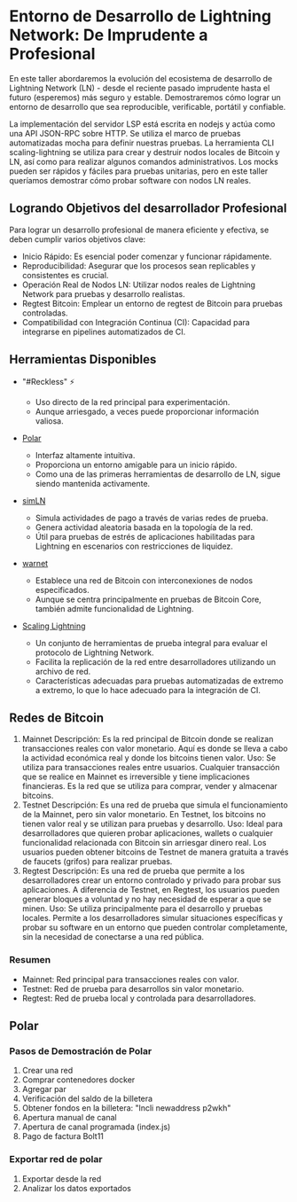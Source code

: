# Entorno de Desarrollo de Lightning Network: De Imprudente a Profesional

En este taller abordaremos la evolución del ecosistema de desarrollo de Lightning Network (LN) - desde el reciente pasado imprudente hasta el futuro (esperemos) más seguro y estable. Demostraremos cómo lograr un entorno de desarrollo que sea reproducible, verificable, portátil y confiable.

La implementación del servidor LSP está escrita en nodejs y actúa como una API JSON-RPC sobre HTTP. Se utiliza el marco de pruebas automatizadas mocha para definir nuestras pruebas. La herramienta CLI scaling-lightning se utiliza para crear y destruir nodos locales de Bitcoin y LN, así como para realizar algunos comandos administrativos. Los mocks pueden ser rápidos y fáciles para pruebas unitarias, pero en este taller queríamos demostrar cómo probar software con nodos LN reales.

## Logrando Objetivos del desarrollador Profesional

Para lograr un desarrollo profesional de manera eficiente y efectiva, se deben cumplir varios objetivos clave:

- Inicio Rápido: Es esencial poder comenzar y funcionar rápidamente.
- Reproducibilidad: Asegurar que los procesos sean replicables y consistentes es crucial.
- Operación Real de Nodos LN: Utilizar nodos reales de Lightning Network para pruebas y desarrollo realistas.
- Regtest Bitcoin: Emplear un entorno de regtest de Bitcoin para pruebas controladas.
- Compatibilidad con Integración Continua (CI): Capacidad para integrarse en pipelines automatizados de CI.

## Herramientas Disponibles

- "#Reckless" :zap:

  - Uso directo de la red principal para experimentación.
  - Aunque arriesgado, a veces puede proporcionar información valiosa.

- [Polar](https://github.com/jamaljsr/polar)

  - Interfaz altamente intuitiva.
  - Proporciona un entorno amigable para un inicio rápido.
  - Como una de las primeras herramientas de desarrollo de LN, sigue siendo mantenida activamente.

* [simLN](https://simln.dev/)

  - Simula actividades de pago a través de varias redes de prueba.
  - Genera actividad aleatoria basada en la topología de la red.
  - Útil para pruebas de estrés de aplicaciones habilitadas para Lightning en escenarios con restricciones de liquidez.

* [warnet](https://warnet.dev/)

  - Establece una red de Bitcoin con interconexiones de nodos especificados.
  - Aunque se centra principalmente en pruebas de Bitcoin Core, también admite funcionalidad de Lightning.

* [Scaling Lightning](https://github.com/scaling-lightning/scaling-lightning)

  - Un conjunto de herramientas de prueba integral para evaluar el protocolo de Lightning Network.
  - Facilita la replicación de la red entre desarrolladores utilizando un archivo de red.
  - Características adecuadas para pruebas automatizadas de extremo a extremo, lo que lo hace adecuado para la integración de CI.

## Redes de Bitcoin

1. Mainnet
   Descripción: Es la red principal de Bitcoin donde se realizan transacciones reales con valor monetario. Aquí es donde se lleva a cabo la actividad económica real y donde los bitcoins tienen valor.
   Uso: Se utiliza para transacciones reales entre usuarios. Cualquier transacción que se realice en Mainnet es irreversible y tiene implicaciones financieras. Es la red que se utiliza para comprar, vender y almacenar bitcoins.
2. Testnet
   Descripción: Es una red de prueba que simula el funcionamiento de la Mainnet, pero sin valor monetario. En Testnet, los bitcoins no tienen valor real y se utilizan para pruebas y desarrollo.
   Uso: Ideal para desarrolladores que quieren probar aplicaciones, wallets o cualquier funcionalidad relacionada con Bitcoin sin arriesgar dinero real. Los usuarios pueden obtener bitcoins de Testnet de manera gratuita a través de faucets (grifos) para realizar pruebas.
3. Regtest
   Descripción: Es una red de prueba que permite a los desarrolladores crear un entorno controlado y privado para probar sus aplicaciones. A diferencia de Testnet, en Regtest, los usuarios pueden generar bloques a voluntad y no hay necesidad de esperar a que se minen.
   Uso: Se utiliza principalmente para el desarrollo y pruebas locales. Permite a los desarrolladores simular situaciones específicas y probar su software en un entorno que pueden controlar completamente, sin la necesidad de conectarse a una red pública.

### Resumen

- Mainnet: Red principal para transacciones reales con valor.
- Testnet: Red de prueba para desarrollos sin valor monetario.
- Regtest: Red de prueba local y controlada para desarrolladores.

## Polar

### Pasos de Demostración de Polar

1. Crear una red
1. Comprar contenedores docker
1. Agregar par
1. Verificación del saldo de la billetera
1. Obtener fondos en la billetera: "lncli newaddress p2wkh"
1. Apertura manual de canal
1. Apertura de canal programada (index.js)
1. Pago de factura Bolt11

### Exportar red de polar

1. Exportar desde la red
1. Analizar los datos exportados
